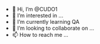 - 👋 Hi, I’m @CUDO1
- 👀 I’m interested in ...
- 🌱 I’m currently learning QA
- 💞️ I’m looking to collaborate on ...
- 📫 How to reach me ...

<!---
CUDO1/CUDO1 is a ✨ special ✨ repository because its `README.md` (this file) appears on your GitHub profile.
You can click the Preview link to take a look at your changes.
--->
